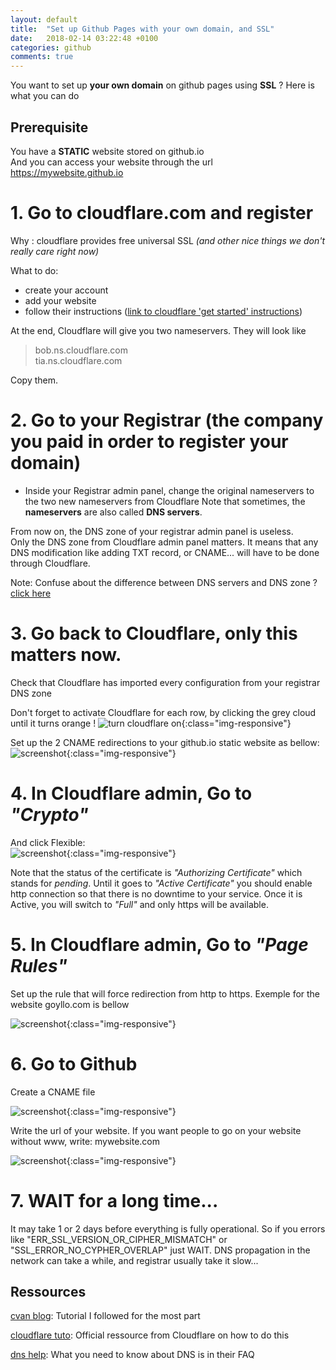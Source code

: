 ```yaml
---
layout: default
title:  "Set up Github Pages with your own domain, and SSL"
date:   2018-02-14 03:22:48 +0100
categories: github
comments: true
---
```


You want to set up **your own domain** on github pages using **SSL** ? Here is what you can do  

## Prerequisite

You have a **STATIC** website stored on github.io  
And you can access your website through the url    
https://mywebsite.github.io

# 1.  Go to cloudflare.com and register

Why : cloudflare provides free universal SSL _(and other nice things we don't really care right now)_

What to do:
*  create your account
*  add your website
*  follow their instructions ([link to cloudflare 'get started' instructions][cloudflareStart])

At the end, Cloudflare will give you two nameservers. They will look like  

> bob.ns.cloudflare.com  
> tia.ns.cloudflare.com

Copy them.

# 2.  Go to your Registrar (the company you paid in order to register your domain)

*  Inside your Registrar admin panel, change the original nameservers to the two new nameservers from Cloudflare
   Note that sometimes, the **nameservers** are also called **DNS servers**.  

From now on, the DNS zone of your registrar admin panel is useless.  
Only the DNS zone from Cloudflare admin panel matters. It means that any DNS modification like adding TXT record, or CNAME... will have to be done through Cloudflare.

Note: Confuse about the difference between DNS servers and DNS zone ? [click here][dnsexplanation]

# 3.  Go back to Cloudflare, only this matters now.

Check that Cloudflare has imported every configuration from your registrar DNS zone  

Don't forget to activate Cloudflare for each row, by clicking the grey cloud until it turns orange !
![turn cloudflare on]( https://ibin.co/3runyY12D8iw.png){:class="img-responsive"}

Set up the 2 CNAME redirections to your github.io static website as bellow:  
![screenshot]( https://ibin.co/3rvU9gapmYpi.png){:class="img-responsive"}


# 4. In Cloudflare admin, Go to _"Crypto"_

And click Flexible:  
![screenshot]( https://ibin.co/w800/3rvGKxYsQvoX.png){:class="img-responsive"}

Note that the status of the certificate is _"Authorizing Certificate"_ which stands for _pending_. Until it goes to _"Active Certificate"_
you should enable http connection so that there is no downtime to your service. Once it is Active, you will switch to _"Full"_ and only https will be available.



# 5. In Cloudflare admin, Go to _"Page Rules"_

Set up the rule that will force redirection from http to https. Exemple for the website goyllo.com is bellow  

![screenshot]( https://ibin.co/w800/3rvIGqqgUmY6.png){:class="img-responsive"}


# 6. Go to Github

Create a CNAME file

![screenshot]( https://ibin.co/3rvRmwYjjMsd.png){:class="img-responsive"}

Write the url of your website. If you want people to go on your website without www, write: mywebsite.com

![screenshot]( https://ibin.co/3rvWZrYlA4TA.png){:class="img-responsive"}

# 7.  **WAIT** for a long time...

It may take 1 or 2 days before everything is fully operational. So if you errors like "ERR_SSL_VERSION_OR_CIPHER_MISMATCH" or "SSL_ERROR_NO_CYPHER_OVERLAP" just WAIT.
DNS propagation in the network can take a while, and registrar usually take it slow...


## Ressources

[cvan blog][cvan blog]: Tutorial I followed for the most part  

[cloudflare tuto][cloudflare tuto]: Official ressource from Cloudflare on how to do this  

[dns help][dns help]: What you need to know about DNS is in their FAQ  


[dnsexplanation]: https://www.infomaniak.com/en/support/faq/search?q=dns
[cvan blog]: https://gist.github.com/cvan/8630f847f579f90e0c014dc5199c337b
[cloudflare tuto]: https://blog.cloudflare.com/secure-and-fast-github-pages-with-cloudflare/
[dns help]: https://support.dnsimple.com/articles/differences-between-a-cname-alias-url/
[cloudflareStart]: https://support.cloudflare.com/hc/en-us/articles/201720164-Step-2-Create-a-Cloudflare-account-and-add-a-website
